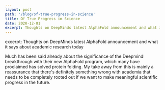 ```yaml
---
layout: post
path: '/blog/of-true-progress-in-science'
title: Of True Progress in Science
date: 2020-12-01
excerpt: Thoughts on DeepMinds latest AlphaFold announcement and what it says about academic research today
---
```

excerpt: Thoughts on DeepMinds latest AlphaFold announcement and what it says about academic research today

Much has been said already about the significance of the Deepmind breakthrough with their new AlphaFold program, which many have proclaimed has solved protein folding. My take away from this is mainly a reassurance that there's definitely something wrong with academia that needs to be completely rooted out if we want to make meaningful scientific progress in the future. 
